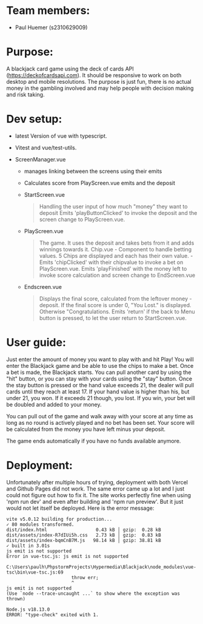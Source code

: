 # Team members:
  - Paul Huemer (s2310629009)

# Purpose:
A blackjack card game using the deck of cards API (https://deckofcardsapi.com). It should be responsive to work on both desktop and mobile resolutions. The purpose is just fun, there is no actual money in the gambling involved and may help people with decision making and risk taking.

# Dev setup:
  - latest Version of vue with typescript.
  - Vitest and vue/test-utils.

  - ScreenManager.vue
      + manages linking between the screens using their emits
      + Calculates score from PlayScreen.vue emits and the deposit
        
      + StartScreen.vue
          > Handling the user input of how much "money" they want to deposit
          > Emits 'playButtonClicked' to invoke the deposit and the screen change to PlayScreen.vue.
      + PlayScreen.vue
          > The game. It uses the deposit and takes bets from it and adds winnings towards it.
          > Chip.vue
            - Component to handle betting values. 5 Chips are displayed and each has their own value.
            - Emits 'chipClicked' with their chipvalue to invoke a bet on PlayScreen.vue.
          > Emits 'playFinished' with the money left to invoke score calculation and screen change to EndScreen.vue
      + Endscreen.vue
          > Displays the final score, calculated from the leftover money - deposit.
          > If the final score is under 0, "You Lost." is displayed. Otherwise "Congratulations.
          > Emits 'return' if the back to Menu button is pressed, to let the user return to StartScreen.vue.

# User guide:
Just enter the amount of money you want to play with and hit Play! You will enter the Blackjack game and be able to use the chips to make a bet. Once a bet is made, the Blackjack starts. You can pull another card by using the "hit" button, or you can stay with your cards using the "stay" button. Once the stay button is pressed or the hand value exceeds 21, the dealer will pull cards until they reach at least 17. If your hand value is higher than his, but under 21, you won. If it exceeds 21 though, you lost. If you win, your bet will be doubled and added to your money.

You can pull out of the game and walk away with your score at any time as long as no round is actively played and no bet has been set. Your score will be calculated from the money you have left minus your deposit.

The game ends automatically if you have no funds available anymore.

# Deployment:

Unfortunately after multiple hours of trying, deployment with both Vercel and Github Pages did not work. The same error came up a lot and I just could not figure out how to fix it. The site works perfectly fine when using 'npm run dev' and even after building and 'npm run preview'. But it just would not let itself be deployed. Here is the error message:

```
vite v5.0.12 building for production...
✓ 80 modules transformed.
dist/index.html                  0.43 kB │ gzip:  0.28 kB
dist/assets/index-R7dIUi5h.css   2.73 kB │ gzip:  0.83 kB
dist/assets/index-bqmCnB7M.js   98.14 kB │ gzip: 38.81 kB
✓ built in 3.01s
js emit is not supported
Error in vue-tsc.js: js emit is not supported

C:\Users\paulh\PhpstormProjects\Hypermedia\Blackjack\node_modules\vue-tsc\bin\vue-tsc.js:69
                        throw err;
                        ^
js emit is not supported
(Use `node --trace-uncaught ...` to show where the exception was thrown)

Node.js v18.13.0
ERROR: "type-check" exited with 1.
```
